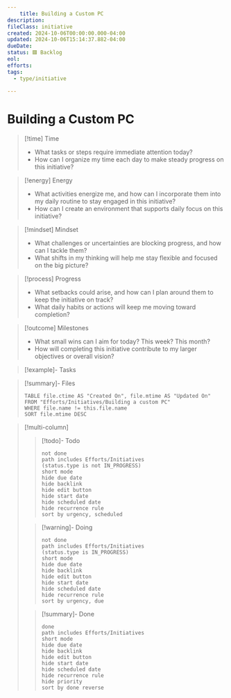 ```yaml
---
	title: Building a Custom PC
description: 
fileClass: initiative
created: 2024-10-06T00:00:00.000-04:00
updated: 2024-10-06T15:14:37.882-04:00
dueDate: 
status: 🟥 Backlog
eol: 
efforts:
tags:
  - type/initiative
  
---
```


# Building a Custom PC

> [!time] Time
> - What tasks or steps require immediate attention today?
> - How can I organize my time each day to make steady progress on this initiative?

> [!energy] Energy
> - What activities energize me, and how can I incorporate them into my daily routine to stay engaged in this initiative?
> - How can I create an environment that supports daily focus on this initiative?

> [!mindset] Mindset
> - What challenges or uncertainties are blocking progress, and how can I tackle them?
> - What shifts in my thinking will help me stay flexible and focused on the big picture?

> [!process] Progress
> - What setbacks could arise, and how can I plan around them to keep the initiative on track?
> - What daily habits or actions will keep me moving toward completion?

> [!outcome] Milestones
> - What small wins can I aim for today? This week? This month?
> - How will completing this initiative contribute to my larger objectives or overall vision?

> [!example]- Tasks

> [!summary]- Files
>
> ```dataview
> TABLE file.ctime AS "Created On", file.mtime AS "Updated On"
> FROM "Efforts/Initiatives/Building a custom PC"
> WHERE file.name != this.file.name
> SORT file.mtime DESC
> ```

> [!multi-column]
>
> > [!todo]- Todo
>> ```tasks
>> not done
>> path includes Efforts/Initiatives
>> (status.type is not IN_PROGRESS)
>> short mode
>> hide due date
>> hide backlink
>> hide edit button
>> hide start date
>> hide scheduled date
>> hide recurrence rule
>> sort by urgency, scheduled
>> ```
>
> > [!warning]- Doing
>> ```tasks
>> not done
>> path includes Efforts/Initiatives
>> (status.type is IN_PROGRESS)
>> short mode
>> hide due date
>> hide backlink
>> hide edit button
>> hide start date
>> hide scheduled date
>> hide recurrence rule
>> sort by urgency, due
>> ```
>
> > [!summary]- Done
>> ```tasks
>> done
>> path includes Efforts/Initiatives
>> short mode
>> hide due date
>> hide backlink
>> hide edit button
>> hide start date
>> hide scheduled date
>> hide recurrence rule
>> hide priority
>> sort by done reverse
>> ```

